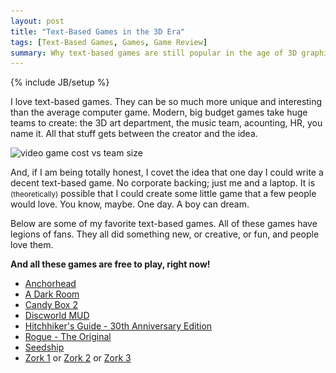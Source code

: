 ```yaml
---
layout: post
title: "Text-Based Games in the 3D Era"
tags: [Text-Based Games, Games, Game Review]
summary: Why text-based games are still popular in the age of 3D graphics
---
```

{% include JB/setup %}

I love text-based games. They can be so much more unique and interesting than the average computer game. Modern, big budget games take huge teams to create: the 3D art department, the music team, acounting, HR, you name it. All that stuff gets between the creator and the idea.

<img src="/assets/images/text_games/text_games_rock_640.png"
srcset="/assets/images/text_games/text_games_rock_800.png 800w,
/assets/images/text_games/text_games_rock_640.png 640w" 
sizes="(max-width: 38em) 100vw, 50vw"
alt="video game cost vs team size">

And, if I am being totally honest, I covet the idea that one day I could write a decent text-based game. No corporate backing; just me and a laptop. It is <small>(theoretically)</small> possible that I could create some little game that a few people would love. You know, maybe. One day. A boy can dream.

Below are some of my favorite text-based games. All of these games have legions of fans. They all did something new, or creative, or fun, and people love them.

**And all these games are free to play, right now!**

* [Anchorhead](http://pr-if.org/play/anchorhead/)
* [A Dark Room](http://adarkroom.doublespeakgames.com/)
* [Candy Box 2](http://candybox2.net/)
* [Discworld MUD](http://discworld.atuin.net/lpc/)
* [Hitchhiker's Guide - 30th Anniversary Edition](http://www.bbc.co.uk/programmes/articles/1g84m0sXpnNCv84GpN2PLZG/the-hitchhikers-guide-to-the-galaxy-game-30th-anniversary-edition)
* [Rogue - The Original](https://archive.org/details/msdos_Rogue_1983)
* [Seedship](http://philome.la/johnayliff/seedship/play)
* [Zork 1](https://archive.org/details/a2_Zork_I_The_Great_Underground_Empire_1980_Infocom) or [Zork 2](https://archive.org/details/a2_Zork_II_The_Wizard_of_Frobozz_1981_Infocom_a) or [Zork 3](https://archive.org/details/a2_Zork_III_The_Dungeon_Master_1982_Infocom)
